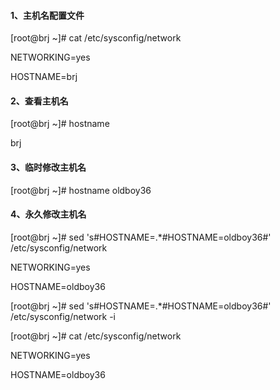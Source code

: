 #### 1、主机名配置文件

\[root@brj ~\]\# cat /etc/sysconfig/network

NETWORKING=yes

HOSTNAME=brj

#### 2、查看主机名

\[root@brj ~\]\# hostname

brj

#### 3、临时修改主机名

\[root@brj ~\]\# hostname oldboy36

#### 4、永久修改主机名

\[root@brj ~\]\# sed 's\#HOSTNAME=.\*\#HOSTNAME=oldboy36\#' /etc/sysconfig/network

NETWORKING=yes

HOSTNAME=oldboy36

\[root@brj ~\]\# sed 's\#HOSTNAME=.\*\#HOSTNAME=oldboy36\#' /etc/sysconfig/network -i

\[root@brj ~\]\# cat /etc/sysconfig/network

NETWORKING=yes

HOSTNAME=oldboy36

